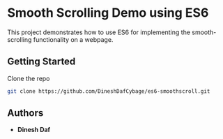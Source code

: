 # Smooth Scrolling Demo using ES6

This project demonstrates how to use ES6 for implementing the smooth-scrolling functionality on a webpage.

## Getting Started

Clone the repo

```sh
git clone https://github.com/DineshDafCybage/es6-smoothscroll.git
```

## Authors

* **Dinesh Daf**
